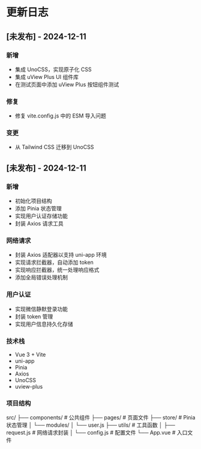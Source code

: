 # 更新日志

## [未发布] - 2024-12-11

### 新增

- 集成 UnoCSS，实现原子化 CSS
- 集成 uView Plus UI 组件库
- 在测试页面中添加 uView Plus 按钮组件测试

### 修复

- 修复 vite.config.js 中的 ESM 导入问题

### 变更

- 从 Tailwind CSS 迁移到 UnoCSS

## [未发布] - 2024-12-11

### 新增

- 初始化项目结构
- 添加 Pinia 状态管理
- 实现用户认证存储功能
- 封装 Axios 请求工具

### 网络请求

- 封装 Axios 适配器以支持 uni-app 环境
- 实现请求拦截器，自动添加 token
- 实现响应拦截器，统一处理响应格式
- 添加全局错误处理机制

### 用户认证

- 实现微信静默登录功能
- 封装 token 管理
- 实现用户信息持久化存储

### 技术栈

- Vue 3 + Vite
- uni-app
- Pinia
- Axios
- UnoCSS
- uview-plus

### 项目结构

src/
├── components/ # 公共组件
├── pages/ # 页面文件
├── store/ # Pinia 状态管理
│ └── modules/
│ └── user.js
├── utils/ # 工具函数
│ ├── request.js # 网络请求封装
│ └── config.js # 配置文件
└── App.vue # 入口文件
